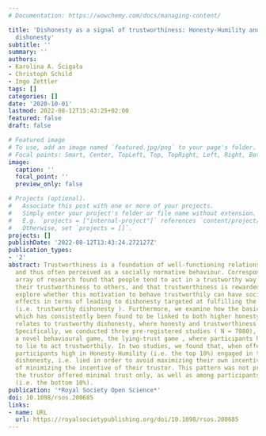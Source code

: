 ```yaml
---
# Documentation: https://wowchemy.com/docs/managing-content/

title: 'Dishonesty as a signal of trustworthiness: Honesty-Humility and trustworthy
  dishonesty'
subtitle: ''
summary: ''
authors:
- Karolina A. Ścigała
- Christoph Schild
- Ingo Zettler
tags: []
categories: []
date: '2020-10-01'
lastmod: 2022-08-12T15:43:25+02:00
featured: false
draft: false

# Featured image
# To use, add an image named `featured.jpg/png` to your page's folder.
# Focal points: Smart, Center, TopLeft, Top, TopRight, Left, Right, BottomLeft, Bottom, BottomRight.
image:
  caption: ''
  focal_point: ''
  preview_only: false

# Projects (optional).
#   Associate this post with one or more of your projects.
#   Simply enter your project's folder or file name without extension.
#   E.g. `projects = ["internal-project"]` references `content/project/deep-learning/index.md`.
#   Otherwise, set `projects = []`.
projects: []
publishDate: '2022-08-12T13:43:24.272127Z'
publication_types:
- '2'
abstract: Trustworthiness is a foundation of well-functioning relationships and societies,
  and thus often perceived as a socially normative behaviour. Correspondingly, a broad
  array of research found that people tend to act in a trustworthy way and signal
  their trustworthiness to others, and that trustworthiness is rewarded. Herein, we
  explore whether this motivation to behave trustworthily can have socially undesirable
  effects in terms of leading to dishonesty targeted at fulfilling the trustor's expectations
  (i.e. trustworthy dishonesty ). Furthermore, we examine how the basic trait of Honesty-Humility,
  which has consistently been found to be linked to both higher honesty and trustworthiness,
  relates to trustworthy dishonesty, where honesty and trustworthiness are at odds.
  Specifically, we conducted three pre-registered studies ( N = 7080), introducing
  a novel behavioural game, the lying-trust game , where participants had a chance
  to lie to act trustworthily. In two studies, we found that, when offered ‘full trust’,
  participants high in Honesty-Humility (i.e. the top 10%) engaged in trustworthy
  dishonesty, i.e. lied in order to avoid maximizing their own incentive at the cost
  of minimizing the incentive of their trustor. This pattern was not present when
  the trustor offered minimal trust only, as well as among participants low in Honesty-Humility
  (i.e. the bottom 10%).
publication: '*Royal Society Open Science*'
doi: 10.1098/rsos.200685
links:
- name: URL
  url: https://royalsocietypublishing.org/doi/10.1098/rsos.200685
---
```

